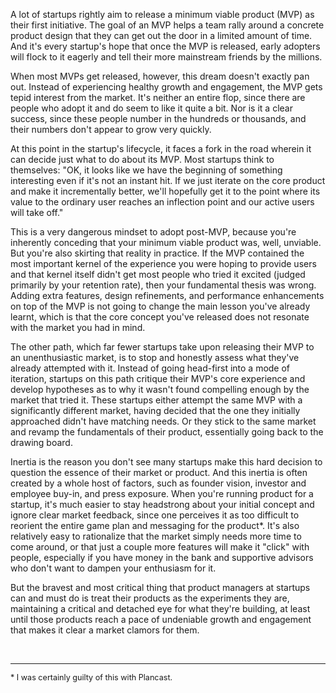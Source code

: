 <p>A lot of startups rightly aim to release a minimum viable product (MVP) as their first initiative. The goal of an MVP helps a team rally around a concrete product design that they can get out the door in a limited amount of time. And it's every startup's hope that once the MVP is released, early adopters will flock to it eagerly and tell their more mainstream friends by the millions.</p>

<p>When most MVPs get released, however, this dream doesn't exactly pan out. Instead of experiencing healthy growth and engagement, the MVP gets tepid interest from the market. It's neither an entire flop, since there are people who adopt it and do seem to like it quite a bit. Nor is it a clear success, since these people number in the hundreds or thousands, and their numbers don't appear to grow very quickly.</p>

<p>At this point in the startup's lifecycle, it faces a fork in the road wherein it can decide just what to do about its MVP. Most startups think to themselves: "OK, it looks like we have the beginning of something interesting even if it's not an instant hit. If we just iterate on the core product and make it incrementally better, we'll hopefully get it to the point where its value to the ordinary user reaches an inflection point and our active users will take off."</p>

<p>This is a very dangerous mindset to adopt post-MVP, because you're inherently conceding that your minimum viable product was, well, unviable. But you're also skirting that reality in practice. If the MVP contained the most important kernel of the experience you were hoping to provide users and that kernel itself didn't get most people who tried it excited (judged primarily by your retention rate), then your fundamental thesis was wrong. Adding extra features, design refinements, and performance enhancements on top of the MVP is not going to change the main lesson you've already learnt, which is that the core concept you've released does not resonate with the market you had in mind.</p>

<p>The other path, which far fewer startups take upon releasing their MVP to an unenthusiastic market, is to stop and honestly assess what they've already attempted with it. Instead of going head-first into a mode of iteration, startups on this path critique their MVP's core experience and develop hypotheses as to why it wasn't found compelling enough by the market that tried it. These startups either attempt the same MVP with a significantly different market, having decided that the one they initially approached didn't have matching needs. Or they stick to the same market and revamp the fundamentals of their product, essentially going back to the drawing board.</p>

<p>Inertia is the reason you don't see many startups make this hard decision to question the essence of their market or product. And this inertia is often created by a whole host of factors, such as founder vision, investor and employee buy-in, and press exposure. When you're running product for a startup, it's much easier to stay headstrong about your initial concept and ignore clear market feedback, since one perceives it as too difficult to reorient the entire game plan and messaging for the product*. It's also relatively easy to rationalize that the market simply needs more time to come around, or that just a couple more features will make it "click" with people, especially if you have money in the bank and supportive advisors who don't want to dampen your enthusiasm for it.</p>

<p>But the bravest and most critical thing that product managers at startups can and must do is treat their products as the experiments they are, maintaining a critical and detached eye for what they're building, at least until those products reach a pace of undeniable growth and engagement that makes it clear a market clamors for them.</p>

<br /><hr />

<p style="font-size: .9em;">* I was certainly guilty of this with Plancast.</p>